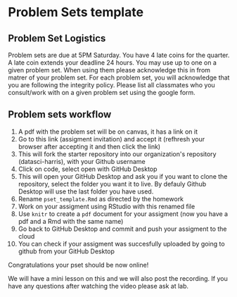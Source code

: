# Problem Sets template

## Problem Set Logistics
Problem sets are due at 5PM Saturday. You have 4 late coins for the quarter. A late coin extends your deadline 24 hours. You may use up to one on a given problem set. When using them please acknowledge this in from matrer of your problem set. For each problem set, you will acknowledge that you are following the integrity policy. Please list all classmates who you consult/work with on a given problem set using the google form.

## Problem sets workflow

1. A pdf with the problem set will be on canvas, it has a link on it
2. Go to this link (assigment invitation) and accept it (refhresh your browser after accepting it and then click the link)
3. This will fork the starter repository into our organization's repository (datasci-harris), with your Github username
4. Click on code, select open with GitHub Desktop
4. This will open your GitHub Desktop and ask you if you want to clone the repository, select the folder you want it to live. By defauly Github Desktop will use the last folder you have used.
5. Rename `pset_template.Rmd` as directed by the homework
6. Work on your assigment using RStudio with this renamed file
7. Use `knitr` to create a `pdf` document for your assigment (now you have a pdf and a Rmd with the same name)
8. Go back to GitHub Desktop and commit and push your assigment to the cloud
9. You can check if your assigment was succesfully uploaded by going to github from your GitHub Desktop

Congratulations your pset should be now online! 

We will have a mini lesson on this and we will also post the recording. If you have any questions after watching the video please ask at lab.
